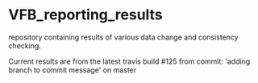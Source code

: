# VFB_reporting_results
repository containing results of various data change and consistency checking.

 Current results are from the latest travis build #125 from commit: 'adding branch to commit message' on master
